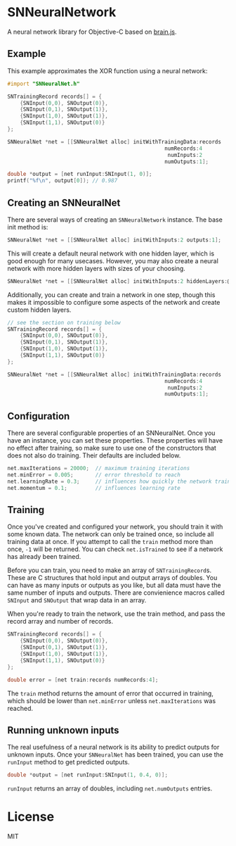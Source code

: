 SNNeuralNetwork
===============

A neural network library for Objective-C based on [brain.js](https://github.com/harthur/brain).

## Example

This example approximates the XOR function using a neural network:

```objective-c
#import "SNNeuralNet.h"

SNTrainingRecord records[] = {
    {SNInput(0,0), SNOutput(0)},
    {SNInput(0,1), SNOutput(1)},
    {SNInput(1,0), SNOutput(1)},
    {SNInput(1,1), SNOutput(0)}
};

SNNeuralNet *net = [[SNNeuralNet alloc] initWithTrainingData:records 
                                                  numRecords:4
                                                   numInputs:2
                                                  numOutputs:1];

double *output = [net runInput:SNInput(1, 0)];
printf("%f\n", output[0]); // 0.987
```

## Creating an SNNeuralNet

There are several ways of creating an `SNNeuralNetwork` instance. The base init method is:

```objective-c
SNNeuralNet *net = [[SNNeuralNet alloc] initWithInputs:2 outputs:1];
```

This will create a default neural network with one hidden layer, which is good enough for many
usecases. However, you may also create a neural network with more hidden layers with sizes of your
choosing.

```objective-c
SNNeuralNet *net = [[SNNeuralNet alloc] initWithInputs:2 hiddenLayers:@[@3, @4] outputs:1];
```

Additionally, you can create and train a network in one step, though this makes it impossible to 
configure some aspects of the network and create custom hidden layers.

```objective-c
// see the section on training below
SNTrainingRecord records[] = {
    {SNInput(0,0), SNOutput(0)},
    {SNInput(0,1), SNOutput(1)},
    {SNInput(1,0), SNOutput(1)},
    {SNInput(1,1), SNOutput(0)}
};

SNNeuralNet *net = [[SNNeuralNet alloc] initWithTrainingData:records 
                                                  numRecords:4
                                                   numInputs:2
                                                  numOutputs:1];
```

## Configuration

There are several configurable properties of an SNNeuralNet. Once you have an instance,
you can set these properties. These properties will have no effect after training, so make
sure to use one of the constructors that does not also do training. Their defaults are included
below.

```objective-c
net.maxIterations = 20000;  // maximum training iterations
net.minError = 0.005;       // error threshold to reach
net.learningRate = 0.3;     // influences how quickly the network trains
net.momentum = 0.1;         // influences learning rate
```

## Training

Once you've created and configured your network, you should train it with some known data. The 
network can only be trained once, so include all training data at once. If you attempt to call
the `train` method more than once, `-1` will be returned. You can check `net.isTrained` to see 
if a network has already been trained.

Before you can train, you need to make an array of `SNTrainingRecord`s.  These are C structures
that hold input and output arrays of doubles. You can have as many inputs or outputs as you like,
but all data must have the same number of inputs and outputs. There are convienience macros called
`SNInput` and `SNOutput` that wrap data in an array.

When you're ready to train the network, use the train method, and pass the record array and number of records.

```objective-c
SNTrainingRecord records[] = {
    {SNInput(0,0), SNOutput(0)},
    {SNInput(0,1), SNOutput(1)},
    {SNInput(1,0), SNOutput(1)},
    {SNInput(1,1), SNOutput(0)}
};

double error = [net train:records numRecords:4];
```

The `train` method returns the amount of error that occurred in training, which should be lower than 
`net.minError` unless `net.maxIterations` was reached.

## Running unknown inputs

The real usefulness of a neural network is its ability to predict outputs for unknown inputs. Once your
`SNNeuralNet` has been trained, you can use the `runInput` method to get predicted outputs.

```objective-c
double *output = [net runInput:SNInput(1, 0.4, 0)];
```

`runInput` returns an array of doubles, including `net.numOutputs` entries.

# License

MIT